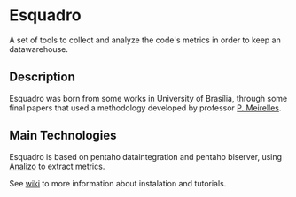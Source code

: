 # Esquadro
A set of tools to collect and analyze the code's metrics in order to keep an datawarehouse.

## Description
Esquadro was born from some works in University of Brasília, through some final papers that used a methodology developed by professor [P. Meirelles](https://fga.unb.br/paulormm/).

## Main Technologies
Esquadro is based on pentaho dataintegration and pentaho biserver, using [Analizo](https://github.com/analizo/analizo) to extract metrics.

See [wiki](https://github.com/UnBazar/esquadro/wiki/1.-Home) to more information about instalation and tutorials.
